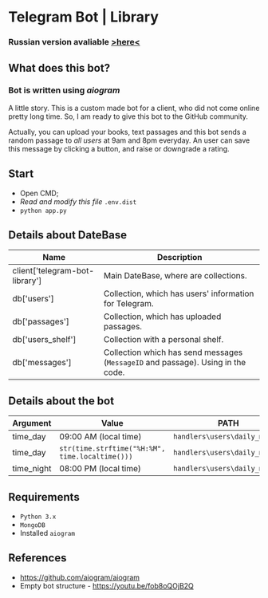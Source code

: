 # Telegram Bot | Library
### Russian version avaliable [>here<](README.md)

## What does this bot?
### **Bot is written using _aiogram_**

A little story. This is a custom made bot for a client, who did not
come online pretty long time. So, I am ready to give this bot to the GitHub community.

Actually, you can upload your books, text passages and this bot sends a random
passage to _all users_ at 9am and 8pm everyday. An user can save this message by clicking a button,
and raise or downgrade a rating. 


## Start
- Open CMD;
- _Read and modify this file_ `.env.dist`
- `python app.py`

## Details about DateBase
| Name | Description |
| --- | --- |
| client['telegram-bot-library'] | Main DateBase, where are collections.
| db['users'] | Collection, which has users' information for Telegram.
| db['passages'] | Collection, which has uploaded passages.
| db['users_shelf'] | Collection with a personal shelf.
| db['messages'] | Collection which has send messages (`MessageID` and passage). Using in the code.

## Details about the bot
| Argument | Value | PATH |
| --- | --- | --- |
| time_day | 09:00 AM (local time) | `handlers\users\daily_msg.py`|
| time_day| `str(time.strftime("%H:%M", time.localtime()))` | `handlers\users\daily_msg.py`|
| time_night | 08:00 PM (local time) | `handlers\users\daily_msg.py`|


## Requirements
- `Python 3.x`
- `MongoDB`
- Installed `aiogram`

## References
- https://github.com/aiogram/aiogram
- Empty bot structure - https://youtu.be/fob8oQOjB2Q

